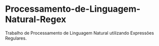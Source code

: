 # Processamento-de-Linguagem-Natural-Regex
  Trabalho de Processamento de Linguagem Natural utilizando Expressões Regulares.
